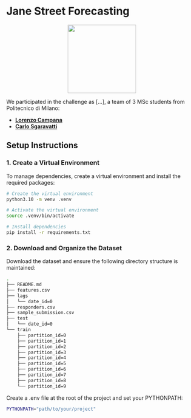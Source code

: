# Jane Street Forecasting

<p align="center">
  <a href="http://recsys.deib.polimi.it">
    <img src="https://i.imgur.com/mPb3Qbd.gif" width="180" />
  </a>
</p>

We participated in the challenge as [...], a team of 3 MSc students from Politecnico di Milano:

* **[Lorenzo Campana](https://github.com/lorecampa)**
* **[Carlo Sgaravatti](https://github.com/CarloSgaravatti)**

## Setup Instructions

### 1. Create a Virtual Environment

To manage dependencies, create a virtual environment and install the required packages:

```bash
# Create the virtual environment
python3.10 -m venv .venv

# Activate the virtual environment
source .venv/bin/activate

# Install dependencies
pip install -r requirements.txt
```

### 2. Download and Organize the Dataset

Download the dataset and ensure the following directory structure is maintained:

```bash
.
├── README.md
├── features.csv
├── lags
│   └── date_id=0
├── responders.csv
├── sample_submission.csv
├── test
│   └── date_id=0
└── train
    ├── partition_id=0
    ├── partition_id=1
    ├── partition_id=2
    ├── partition_id=3
    ├── partition_id=4
    ├── partition_id=5
    ├── partition_id=6
    ├── partition_id=7
    ├── partition_id=8
    └── partition_id=9
```

Create a .env file at the root of the project and set your PYTHONPATH:

```bash
PYTHONPATH="path/to/your/project"
```
